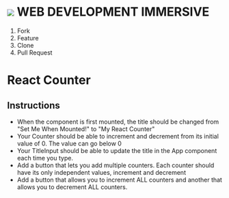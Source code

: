 # ![](https://ga-dash.s3.amazonaws.com/production/assets/logo-9f88ae6c9c3871690e33280fcf557f33.png)  WEB DEVELOPMENT IMMERSIVE

1. Fork
1. Feature
1. Clone
1. Pull Request

# React Counter

## Instructions

- When the component is first mounted, the title should be changed from "Set Me When Mounted!" to "My React Counter"
- Your Counter should be able to increment and decrement from its initial value of 0. The value can go below 0
- Your TitleInput should be able to update the title in the App component each time you type.
- Add a button that lets you add multiple counters. Each counter should have its only independent values, increment and decrement
- Add a button that allows you to increment ALL counters and another that allows you to decrement ALL counters.
